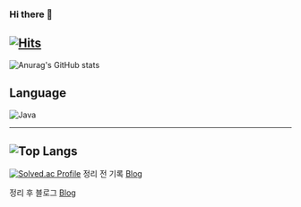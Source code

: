 ### Hi there 👋

[![Hits](https://hits.seeyoufarm.com/api/count/incr/badge.svg?url=https%3A%2F%2Fgithub.com%2Fgjbae1212%2Fhit-counter&count_bg=%23A9ED75&title_bg=%23FD2626&icon=&icon_color=%23000000&title=hits&edge_flat=false)](https://hits.seeyoufarm.com)
---
![Anurag's GitHub stats](https://github-readme-stats.vercel.app/api?username=JeongHawook&show_icons=true&theme=Gradient)

Language
---
![Java](https://img.shields.io/badge/Java-007396.svg?&style=for-the-badge&logo=Java&logoColor=white)

---
![Top Langs](https://github-readme-stats.vercel.app/api/top-langs/?username=6810779s&layout=compact&theme=tokyonight)
---

[![Solved.ac Profile](http://mazassumnida.wtf/api/v2/generate_badge?boj=saroball3)](https://solved.ac/saroball3/)
정리 전 기록
[Blog](https://hawook.notion.site/2a87f9eb4dfd47e0b96f4d14a5b583f8)

정리 후 블로그
[Blog](https://velog.io/@saro3)
